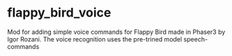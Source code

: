 # flappy_bird_voice
Mod for adding simple voice commands for Flappy Bird made in Phaser3 by Igor Rozani. The voice recognition uses the  pre-trined model speech-commands

